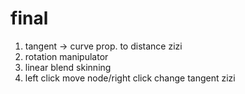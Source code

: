 # final
1. tangent ->  curve prop. to distance zizi
2. rotation manipulator 
3. linear blend skinning
4. left click move node/right click change tangent zizi
